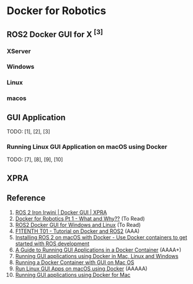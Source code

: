 # Docker for Robotics

## ROS2 Docker GUI for X <sup>[3]</sup>

### XServer


### Windows


### Linux


### macos

## GUI Application 

TODO: [1], [2], [3]

### Running Linux GUI Application on macOS using Docker

TODO: [7], [8], [9], [10]

## XPRA

## Reference
1. [ROS 2 Iron Irwini | Docker GUI | XPRA](https://www.youtube.com/watch?v=z8p_1ndXJSw)
2. [Docker for Robotics Pt 1 - What and Why??](https://www.youtube.com/watch?v=XcJzOYe3E6M) (To Read)
3. [ROS2 Docker GUI for Windows and Linux](https://www.youtube.com/watch?v=qWuudNxFGOQ) (To Read)
4. [F1TENTH T01 - Tutorial on Docker and ROS2](https://www.youtube.com/watch?v=EU-QaO6xTv4) (AAA)
5. [Installing ROS 2 on macOS with Docker - Use Docker containers to get started with ROS development](https://foxglove.dev/blog/installing-ros2-on-macos-with-docker)
6. [A Guide to Running GUI Applications in a Docker Container](https://janert.me/guides/running-gui-applications-in-a-docker-container/) (AAAA+)
7. [Running GUI applications using Docker in Mac, Linux and Windows](https://turgaykivrak.medium.com/running-gui-applications-using-docker-in-mac-linux-and-windows-b280c1fb52d0)
8. [Running a Docker Container with GUI on Mac OS](https://affolter.net/running-a-docker-container-with-gui-on-mac-os/)
9. [Run Linux GUI Apps on macOS using Docker](https://www.youtube.com/watch?v=cNDR6Z24KLM) (AAAAA)
10. [Running GUI applications using Docker for Mac](https://sourabhbajaj.com/blog/2017/02/07/gui-applications-docker-mac/)
